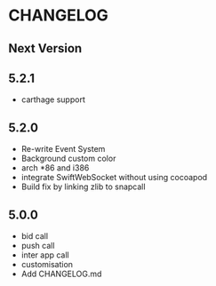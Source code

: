 # CHANGELOG


## Next Version

## 5.2.1

- carthage support

## 5.2.0

- Re-write Event System
- Background custom color
- arch *86 and i386
- integrate SwiftWebSocket without using cocoapod
- Build fix by linking zlib to snapcall

## 5.0.0
- bid call
- push call
- inter app call
- customisation
- Add CHANGELOG.md

